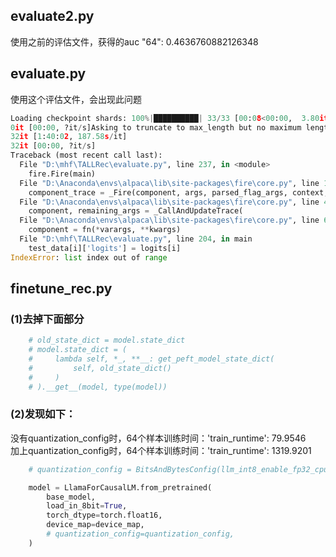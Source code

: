 ## evaluate2.py
使用之前的评估文件，获得的auc  "64": 0.4636760882126348  
## evaluate.py 
使用这个评估文件，会出现此问题
```python
Loading checkpoint shards: 100%|██████████| 33/33 [00:08<00:00,  3.80it/s]
0it [00:00, ?it/s]Asking to truncate to max_length but no maximum length is provided and the model has no predefined maximum length. Default to no truncation.
32it [1:40:02, 187.58s/it]
32it [00:00, ?it/s]
Traceback (most recent call last):
  File "D:\mhf\TALLRec\evaluate.py", line 237, in <module>
    fire.Fire(main)
  File "D:\Anaconda\envs\alpaca\lib\site-packages\fire\core.py", line 141, in Fire
    component_trace = _Fire(component, args, parsed_flag_args, context, name)
  File "D:\Anaconda\envs\alpaca\lib\site-packages\fire\core.py", line 475, in _Fire
    component, remaining_args = _CallAndUpdateTrace(
  File "D:\Anaconda\envs\alpaca\lib\site-packages\fire\core.py", line 691, in _CallAndUpdateTrace
    component = fn(*varargs, **kwargs)
  File "D:\mhf\TALLRec\evaluate.py", line 204, in main
    test_data[i]['logits'] = logits[i]
IndexError: list index out of range
```
## finetune_rec.py  
### (1)去掉下面部分  
```python
    # old_state_dict = model.state_dict
    # model.state_dict = (
    #     lambda self, *_, **__: get_peft_model_state_dict(
    #         self, old_state_dict()
    #     )
    # ).__get__(model, type(model))
```
### (2)发现如下：
没有quantization_config时，64个样本训练时间：'train_runtime': 79.9546  
加上quantization_config时，64个样本训练时间：'train_runtime': 1319.9201  
```python
    # quantization_config = BitsAndBytesConfig(llm_int8_enable_fp32_cpu_offload=True)

    model = LlamaForCausalLM.from_pretrained(
        base_model,
        load_in_8bit=True,
        torch_dtype=torch.float16,
        device_map=device_map,
        # quantization_config=quantization_config,
    )
```
